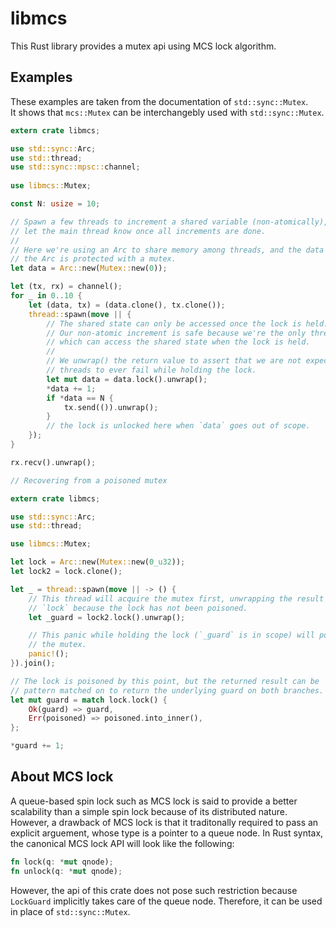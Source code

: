 # libmcs

This Rust library provides a mutex api using MCS lock algorithm.  

## Examples

These examples are taken from the documentation of `std::sync::Mutex`.  
It shows that `mcs::Mutex` can be interchangebly used with `std::sync::Mutex`.

```rust
extern crate libmcs;

use std::sync::Arc;
use std::thread;
use std::sync::mpsc::channel;
 
use libmcs::Mutex;

const N: usize = 10;

// Spawn a few threads to increment a shared variable (non-atomically), and
// let the main thread know once all increments are done.
//
// Here we're using an Arc to share memory among threads, and the data inside
// the Arc is protected with a mutex.
let data = Arc::new(Mutex::new(0));

let (tx, rx) = channel();
for _ in 0..10 {
    let (data, tx) = (data.clone(), tx.clone());
    thread::spawn(move || {
        // The shared state can only be accessed once the lock is held.
        // Our non-atomic increment is safe because we're the only thread
        // which can access the shared state when the lock is held.
        //
        // We unwrap() the return value to assert that we are not expecting
        // threads to ever fail while holding the lock.
        let mut data = data.lock().unwrap();
        *data += 1;
        if *data == N {
            tx.send(()).unwrap();
        }
        // the lock is unlocked here when `data` goes out of scope.
    });
}

rx.recv().unwrap();
```

```rust
// Recovering from a poisoned mutex

extern crate libmcs;

use std::sync::Arc;
use std::thread;

use libmcs::Mutex;

let lock = Arc::new(Mutex::new(0_u32));
let lock2 = lock.clone();

let _ = thread::spawn(move || -> () {
    // This thread will acquire the mutex first, unwrapping the result of
    // `lock` because the lock has not been poisoned.
    let _guard = lock2.lock().unwrap();

    // This panic while holding the lock (`_guard` is in scope) will poison
    // the mutex.
    panic!();
}).join();

// The lock is poisoned by this point, but the returned result can be
// pattern matched on to return the underlying guard on both branches.
let mut guard = match lock.lock() {
    Ok(guard) => guard,
    Err(poisoned) => poisoned.into_inner(),
};

*guard += 1;
```
## About MCS lock

A queue-based spin lock such as MCS lock is said to provide a better scalability than a
simple spin lock because of its distributed nature. However, a drawback of MCS lock is 
that it traditonally required to pass an explicit arguement, whose type is a pointer to a queue node. 
In Rust syntax, the canonical MCS lock API will look like the following:

```rust
fn lock(q: *mut qnode);
fn unlock(q: *mut qnode);
```

However, the api of this crate does not pose such restriction because `LockGuard` implicitly
takes care of the queue node. Therefore, it can be used in place of `std::sync::Mutex`.

